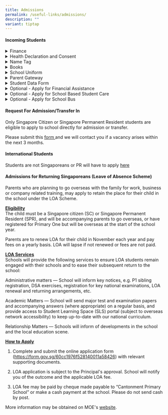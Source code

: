 ```yaml
---
title: Admissions
permalink: /useful-links/admissions/
description: ""
variant: tiptap
---
```

<h4>Incoming Students</h4>
<div data-type="detailGroup" class="isomer-accordion isomer-accordion-white">
<details class="isomer-details">
<summary>Finance</summary>
<div data-type="detailsContent" class="isomer-details-content">
<p>Apply before 1st December
<br>
<br>Apply for eGIRO: <a href="https://www.moe.gov.sg/financial-matters/fees/egiro" rel="noopener noreferrer nofollow" target="_blank">https://www.moe.gov.sg/financial-matters/fees/egiro</a>
<br>Give authorisation for Edusave: <a href="https://form.gov.sg/5be24a1bb3f842000fdc4e59" rel="noopener noreferrer nofollow" target="_blank">https://form.gov.sg/5be24a1bb3f842000fdc4e59</a>
</p>
</div>
</details>
<details class="isomer-details">
<summary>Health Declaration and Consent</summary>
<div data-type="detailsContent" class="isomer-details-content">
<p>HPB Dental and Health Consent</p>
<p><a href="https://consent.hpb.gov.sg/" rel="noopener noreferrer nofollow" target="_blank">https://consent.hpb.gov.sg/</a>
</p>
</div>
</details>
<details class="isomer-details">
<summary>Name Tag</summary>
<div data-type="detailsContent" class="isomer-details-content">
<p>Order Name tags at the vendor's website. It will be delivered to school
and form teachers will pass it to your child.</p>
<p></p>
<p>State the class as P1 2025</p>
<p></p>
<p><a href="https://www.schooluniforms.sg/cantonment-primary-school/cantonment-primary-name-tag" rel="noopener noreferrer nofollow" target="_blank">https://www.schooluniforms.sg/cantonment-primary-school/cantonment-primary-name-tag</a>
</p>
</div>
</details>
<details class="isomer-details">
<summary>Books</summary>
<div data-type="detailsContent" class="isomer-details-content">
<p>Buy books from vendor's website. Choose between home delivery (paid) or
self collect from school.</p>
<p><a href="http://www.pacificbookstores.com" rel="noopener noreferrer nofollow" target="_blank">http://www.pacificbookstores.com</a>
</p>
</div>
</details>
<details class="isomer-details">
<summary>School Uniform</summary>
<div data-type="detailsContent" class="isomer-details-content">
<p>Visit the school uniform vendor's office and buy in person</p>
<p><a href="https://www.schooluniforms.sg/cantonment-primary-school" rel="noopener noreferrer nofollow" target="_blank">https://www.schooluniforms.sg/cantonment-primary-school</a>
</p>
</div>
</details>
<details class="isomer-details">
<summary>Parent Gateway</summary>
<div data-type="detailsContent" class="isomer-details-content">
<p>Install this app on <a href="https://play.google.com/store/apps/details?id=com.moe.pgp" rel="noopener nofollow" target="_blank">Android</a> or
<a href="https://apps.apple.com/sg/app/parents-gateway/id1267198708" rel="noopener nofollow" target="_blank">iOS</a>to read and consent to letters from school.</p>
</div>
</details>
<details class="isomer-details">
<summary>Student Data Form</summary>
<div data-type="detailsContent" class="isomer-details-content">
<p><a href="https://pg.moe.edu.sg/forms/sdf" rel="noopener noreferrer nofollow" target="_blank">https://pg.moe.edu.sg/forms/sdf</a>
</p>
</div>
</details>
<details class="isomer-details">
<summary>Optional - Apply for Financial Assistance</summary>
<div data-type="detailsContent" class="isomer-details-content">
<p>Please find the <a href="https://www.cantonmentpri.moe.edu.sg/useful-links/financial-assistance/" rel="noopener nofollow" target="_blank">eligibility and benefits</a> criteria
<br>
<br>ComCare recipients are auto granted MOE FAS and you do not need to apply.
School will update you with a letter.</p>
<p></p>
<p>If you are not on ComCare, please apply <a href="https://go.gov.sg/moe-efas" rel="noopener nofollow" target="_blank">here</a>
<br>
<br>For home broadband and laptop/tablet, please read about <a href="https://www.cantonmentpri.moe.edu.sg/useful-links/financial-assistance/" rel="noopener nofollow" target="_blank">DigitalAccess@Home</a> before
applying.</p>
</div>
</details>
<details class="isomer-details">
<summary>Optional - Apply for School Based Student Care</summary>
<div data-type="detailsContent" class="isomer-details-content">
<p>Commit Learning Schoolhouse Pte Ltd
<br><a href="/files/Services/Introduction_Letter___Cantonment_Pri.pdf" rel="noopener nofollow" target="_blank">Introduction Letter</a>
<br><a href="/files/Services/2025_FAQs___Cantonment_Pri.pdf" rel="noopener nofollow" target="_blank">FAQ</a>
<br><a href="https://form.gov.sg/6718ba7a6a0ae7eeb331cd8d" rel="noopener nofollow" target="_blank">Indicate Interest</a>
</p>
</div>
</details>
<details class="isomer-details">
<summary>Optional - Apply for School Bus</summary>
<div data-type="detailsContent" class="isomer-details-content">
<p><a href="/files/Services/Bus.pdf" rel="noopener nofollow" target="_blank">Bus Application Form</a>
</p>
</div>
</details>
</div>
<p></p>
<h4>Request For Admission/Transfer In</h4>
<p>Only Singapore Citizen or Singapore Permanent Resident students are eligible
to apply to school directly for admission or transfer.&nbsp;
<br>
</p>
<p>Please submit this <a href="https://form.gov.sg/62561c0cf319210013a4d4dc" rel="noopener nofollow" target="_blank">form </a>and
we will contact you if a vacancy arises within the next 3 months.</p>
<h4>International Students</h4>
<p>Students are not Singaporeans or PR will have to apply <a href="https://www.moe.gov.sg/international-students" rel="noopener nofollow" target="_blank">here</a>
</p>
<h4>Admissions for Returning Singaporeans&nbsp;(Leave of Absence Scheme)</h4>
<p>Parents who are planning to go overseas with the family for work, business
or company related training, may apply to retain the place for their child
in the school under the LOA Scheme.</p>
<p><strong><u>Eligibility </u></strong>
<br>The child must be a Singapore citizen (SC) or Singapore Permanent Resident
(SPR), and will be accompanying parents to go overseas, or have registered
for Primary One but will be overseas at the start of the school year.</p>
<p>Parents are to renew LOA for their child in November each year and pay
fees on a yearly basis. LOA will lapse if not renewed or fees are not paid.</p>
<p><strong><u>LOA Services </u></strong>
<br>Schools will provide the following services to ensure LOA students remain
engaged with their schools and to ease their subsequent return to the school:</p>
<p>Administrative matters — School will inform key notices, e.g. P1 sibling
registration, DSA exercises, registration for key national examinations,
LOA renewal and returning arrangements, etc.</p>
<p>Academic Matters — School will send major test and examination papers
and accompanying answers (where appropriate) on a regular basis, and provide
access to Student Learning Space (SLS) portal (subject to overseas network
accessibility)&nbsp;to keep up-to-date with our national curriculum.</p>
<p>Relationship Matters — Schools will inform of developments in the school
and the local education scene.</p>
<p><strong><u>How to Apply </u></strong>
<br>
</p>
<ol data-tight="true" class="tight">
<li>
<p>Complete and submit the online application form (<a href="https://form.gov.sg/60cc1976f528140011a58426" rel="noopener noreferrer nofollow" target="_blank">https://form.gov.sg/60cc1976f528140011a58426</a>)
with relevant supporting documents.</p>
</li>
<li>
<p>LOA application is subject to the Principal's approval. School will notify
you of the outcome and the applicable LOA fee.</p>
</li>
<li>
<p>LOA fee may be paid by cheque made payable to “Cantonment Primary School”
or make a cash payment at the school. Please do not send cash by post.</p>
</li>
</ol>
<p>More information may be obtained on MOE's&nbsp;<a href="https://www.moe.gov.sg/returning-singaporeans" rel="noopener noreferrer nofollow" target="_blank">website</a>.</p>